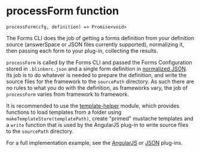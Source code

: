 # processForm function

`processForm(cfg, definition) => Promise<void>`

The Forms CLI does the job of getting a forms definition from your definition source (answerSpace or JSON files currently supported), normalizing it, then passing each form to your plug-in, collecting the results.

`processForm` is called by the Forms CLI and passed the Forms Configuration stored in `.blinkmrc.json` and a single form definition in [normalized JSON](normalised-json-structure.md). Its job is to do whatever is needed to prepare the definition, and write the source files for the framework  to the `sourcePath` directory. As such there are no rules to what you do with the definition, as frameworks vary, the job of `processForm` varies from framework to framework.

It is recommended to use the [template-helper](../packages/template-helper) module, which provides functions to load templates from a folder using `makeTemplateStore(templatePath)`, create "primed" mustache templates and a `write` function that is used by the AngularJS plug-in to write source files to the `sourcePath` directory.

For a full implementation example, see the [AngularJS](../packages/bm-plugin-forms-angularjs) or [JSON](../packages/bm-plugin-forms-json) plug-ins.
